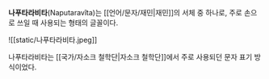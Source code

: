**나푸타라비타**(Naputaravîta)는 [[언어/문자/재민|재민]]의 서체 중 하나로, 주로 손으로 쓰일 때 사용되는 형태의 글꼴이다.

![[static/나푸타라비타.jpeg]]

나푸타라비타는 [[국가/자소크 철학단|자소크 철학단]]에서 주로 사용되던 문자 표기 방식이었다.